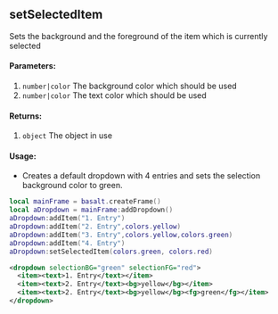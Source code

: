 ## setSelectedItem
Sets the background and the foreground of the item which is currently selected

#### Parameters: 
1. `number|color` The background color which should be used
2. `number|color` The text color which should be used

#### Returns:
1. `object` The object in use

#### Usage:
* Creates a default dropdown with 4 entries and sets the selection background color to green.
```lua
local mainFrame = basalt.createFrame()
local aDropdown = mainFrame:addDropdown()
aDropdown:addItem("1. Entry")
aDropdown:addItem("2. Entry",colors.yellow)
aDropdown:addItem("3. Entry",colors.yellow,colors.green)
aDropdown:addItem("4. Entry")
aDropdown:setSelectedItem(colors.green, colors.red)
```
```xml
<dropdown selectionBG="green" selectionFG="red">
  <item><text>1. Entry</text></item>
  <item><text>2. Entry</text><bg>yellow</bg></item>
  <item><text>2. Entry</text><bg>yellow</bg><fg>green</fg></item>
</dropdown>
```